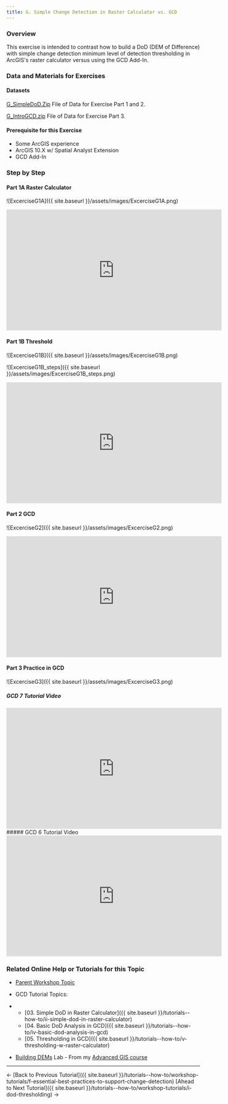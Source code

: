 ```yaml
---
title: G. Simple Change Detection in Raster Calculator vs. GCD
---
```


### Overview

This exercise is intended to contrast how to build a DoD (DEM of Difference) with simple change detection minimum level of detection thresholding in ArcGIS's raster calculator versus using the GCD Add-In.

### Data and Materials for Exercises

#### Datasets

[G_SimpleDoD.Zip](http://etalweb.joewheaton.org/etal_workshops/GCD/2015_USU/G_SimpleDoD.zip) File of Data for Exercise Part 1 and 2.

 [G_IntroGCD.zip](http://etal.usu.edu/GCD/Workshop/2015_RRNW/Excercises/G_IntroGCD.zip) File of Data for Exercise Part 3.

#### Prerequisite for this Exercise

- Some ArcGIS experience
- ArcGIS 10.X w/ Spatial Analyst Extension
- GCD Add-In

### Step by Step

#### Part 1A Raster Calculator

![ExcerciseG1A]({{ site.baseurl }}/assets/images/ExcerciseG1A.png)

<iframe width="560" height="315" src="https://www.youtube.com/embed/rda6aVCPF9Q" frameborder="0" gesture="media" allow="encrypted-media" allowfullscreen></iframe>

#### Part 1B Threshold

![ExcerciseG1B]({{ site.baseurl }}/assets/images/ExcerciseG1B.png)

![ExcerciseG1B_steps]({{ site.baseurl }}/assets/images/ExcerciseG1B_steps.png)

<iframe width="560" height="315" src="https://www.youtube.com/embed/_lbqCraoi0U" frameborder="0" gesture="media" allow="encrypted-media" allowfullscreen></iframe>

#### Part 2 GCD

![ExcerciseG2]({{ site.baseurl }}/assets/images/ExcerciseG2.png)

<iframe width="560" height="315" src="https://www.youtube.com/embed/8KrOMnpBATY" frameborder="0" gesture="media" allow="encrypted-media" allowfullscreen></iframe>

#### Part 3 Practice in GCD

![ExcerciseG3]({{ site.baseurl }}/assets/images/ExcerciseG3.png)

##### GCD 7 Tutorial Video
<iframe width="560" height="315" src="https://www.youtube.com/embed/MI6p4DfT3Sk" frameborder="0" gesture="media" allow="encrypted-media" allowfullscreen></iframe>
##### GCD 6 Tutorial Video
<iframe width="560" height="315" src="https://www.youtube.com/embed/khJE7dRsIKQ" frameborder="0" gesture="media" allow="encrypted-media" allowfullscreen></iframe>

### Related Online Help or Tutorials for this Topic

- [Parent Workshop Topic](http://gcdworkshop.joewheaton.org/workshop-topics/versions/3-day-workshop/1-Principles/f-essential-best-practices-to-support-change-detection)

- GCD Tutorial Topics:

- - [03. Simple DoD in Raster Calculator]({{ site.baseurl }}/tutorials--how-to/ii-simple-dod-in-raster-calculator)
  - [04. Basic DoD Analysis in GCD]({{ site.baseurl }}/tutorials--how-to/iv-basic-dod-analysis-in-gcd)
  - [05. Thresholding in GCD]({{ site.baseurl }}/tutorials--how-to/v-thresholding-w-raster-calculator)

- [Building DEMs](http://gis.joewheaton.org/assignments/labs/lab-07---building-dems) Lab - From my [Advanced GIS course](http://gis.joewheaton.org/)

------

← [Back to Previous Tutorial]({{ site.baseurl }}/tutorials--how-to/workshop-tutorials/f-essential-best-practices-to-support-change-detection)        [Ahead to Next Tutorial]({{ site.baseurl }}/tutorials--how-to/workshop-tutorials/i-dod-thresholding) →

